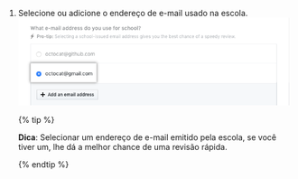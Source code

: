 1. Selecione ou adicione o endereço de e-mail usado na escola. ![Selecione o endereço de e-mail](/assets/images/help/education/select-email-address.png)

    {% tip %}

    **Dica**: Selecionar um endereço de e-mail emitido pela escola, se você tiver um, lhe dá a melhor chance de uma revisão rápida.

    {% endtip %}
